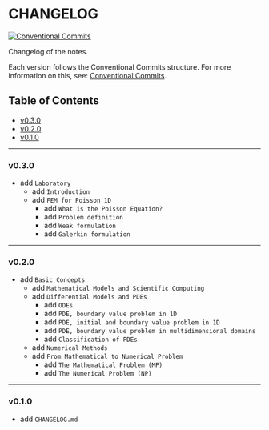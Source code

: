 <h1>CHANGELOG</h1>

[![Conventional Commits](https://img.shields.io/badge/Conventional%20Commits-1.0.0-%23FE5196?logo=conventionalcommits&logoColor=white)](https://conventionalcommits.org)

Changelog of the notes.

Each version follows the Conventional Commits structure. For more information on this, see: [Conventional Commits](https://www.conventionalcommits.org/en/v1.0.0/).


<h2>Table of Contents</h2>

- [v0.3.0](#v030)
- [v0.2.0](#v020)
- [v0.1.0](#v010)

--------------------

### v0.3.0

- add `Laboratory`
  - add `Introduction`
  - add `FEM for Poisson 1D`
    - add `What is the Poisson Equation?`
    - add `Problem definition`
    - add `Weak formulation`
    - add `Galerkin formulation`

--------------------

### v0.2.0

- add `Basic Concepts`
  - add `Mathematical Models and Scientific Computing`
  - add `Differential Models and PDEs`
    - add `ODEs`
    - add `PDE, boundary value problem in 1D`
    - add `PDE, initial and boundary value problem in 1D`
    - add `PDE, boundary value problem in multidimensional domains`
    - add `Classification of PDEs`
  - add `Numerical Methods`
  - add `From Mathematical to Numerical Problem`
    - add `The Mathematical Problem (MP)`
    - add `The Numerical Problem (NP)`

--------------------

### v0.1.0

- add `CHANGELOG.md`
